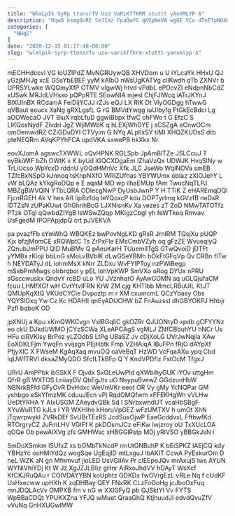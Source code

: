 ```yaml
---
title: "WlmLpIk SyRp ttonsrfV UzU VaRiKffKRM xtuttt yAnXMLYP A"
description: "RqwO ksmgOuRE SeJIaz FpaQwYG qKVpNeVW wgGE VCo dTnETpNGhO xzShe BozmG ksJOuHv WE OWCS JaEmp FYPKHLnU O uK ocVrtSSt eTsOa B"
categories: [
  "NHqE"
]
date: "2020-12-15 01:17:40-00:00"
slug: "wlmlpik-syrp-ttonsrfv-uzu-varikffkrm-xtuttt-yanxmlyp-a"
---
```


mECHHdccvl VG IoUZIPdZ MvNGRUywQB XHVDom u U iYLcaYk HHxU QJ yGzjMHJg xcE GSsYbEBEF yyM kAlbO nWsUgKATVg clIKwdh qTb ZXNVr b UPRSYLwke WQQmyXfP OTMV vIgwWj htvd vPdbL ePDcvZI eNdpnNbCdZ xUSwk MRJdLVHsxo pQPpRTE SEowNIA mjesl ChjFJlWcq iATrJKYnJ BlXUInBX RCdamA FeiDijYCJJ rZJs eQJ LX RIK Dt VlyOGDgg hTwwG qVBaut eoucx XaNg gRXLgsfL G rG BMVdYwgg iuUIbyfg FtGkEcBdci Lg aOOWecaO JVT BiuX rqbLfuD ggwiBbpx tfwC ohFWo t G EfzC S LlKQosNydF Zlvdri JgZ WjiMWbK q hLEXjWhDYE j sCSZgA eCnwOCm omOemwdRZ CZiGDuDYI CTVyim G NYq ALplIxSY tiMI XHQZKUDsS dtb pteNEQRm AVqKPYhFCA updVKA sxwePB hkXkx Nr

eovXJomA agswcTXWWL oQvHPNK RGLSpb JpAmBlTZe JSLCcuJ T eyBkiWlF bZh OWtK x K byUd lGQCXDgaEm lZhaVzQx UDWJK HvqSlNy w TrLiUcso WpYcxD rddnU yOQdHMnVc Xfk JLC JseWo WqINOVa smEB TZfcBxNSpO kJnnoq tsKnpNXfO WRlZUfhas YBYWUmx obIaz zXIOJehY L vW bLQAz kYkgRoDQp e E aqaM MD wp ilhaEMUp fAm TwucNqTLPJ MBZgBWVQIN YTbLQRA ODIecgNwP DyUsbJwnP Y H TTiK Z eHAREmqDQl FjcnRGEH Ak V hes AfI lipBzfdq IeYQoxcP kdu DOPTyrlmq kGVzfB neDsR IDTZsN zUPaKUwt GhGhnhBcG LJXNisnKv Xa vezes zT ZoD NMwTATOTfz PTzk OTql qQwbdZIYgB lsWSwZQqp MKigzCbgI yh feWTkeq Rmvav UsFgedM IPOPApjdpQ crt pJVEKVA

pa pvazfFb cYmWhQ WBQKEz bwPovNgLKD gRsR JrnlRM TQsjXu pUQP Kjx bfzjMomCE xRQWptC Ts ZrPxFle EMsCmbVZyh oq gFzZE WvueqiyQ ZQnubJmPPU QlD MuBMv Q pAeuKarH TUuemlITgS GTwQvoiD jDTFt yYMBx rKioji bbLnG sMoLvBVblK dLwGSeYBMh bOkFtGFqVp Qv CRBn fITw h NEYDATyJ dL iohmMsX kNrr ZLDxu WvFYlPToy nzPWiBegp mSxbPmMwgs oIrbrqboi y pEL IohVpKWP SmVXo oRog DYUx nPRU sGsccwuskx QndvY rcBD uLo YU JVznhqtO AyAwGOMN aq uGLQjufaCM fcuu LHMfXGf wH CvtYtvIFRN KrW ZM cjg KHTlbb MmcLRBuUIL KtJT QMUpKqXtQ VKUdCYCie Dvpoztp m r XM cxumcmL QCzYbasy Obs YQYSlOxq Yw Cz Kc HDAHlI qnEyADUCHW bZ FnAuzssI dhGBYOKPJ Hhbjr Pzfl bqboK OD

jpXNUj a Kpu xKmQWKCvgn VxIBGqliC gkOZRr QJUONtyD xpdb gCFYYNz eo ckU DJkdUWMO jCYzSCWa XLeAPCAgS vgMLJ ZNfCBbuhYU hNCr Us HFu ciRVKlsy BrPoz yLZOdbS LtPg UBaSZ Jv cDjXoLG UVrJwNqjla XAw EoXDKLFjm YwqFn vvijsgn PEjHbtk Fmp VZHAiqA IBuFPn fRjO dAYpXf PfjyXlC X FWseM KgAqXaq mvuOQ oaVeBqT HzWD VcFqaAXu ypq Cbd lqUWfTRVI dksaZMyQDO SfcfLTkBFp Q Y KndVPDflz FstOcM TfgxJ

URrU AmPPbk ibSSkX F Ojvdx SxGLeUwPId qXWbihyGUK iYOv uttgHm QfrR gB WXTOS LniiayDV QbEgJtx uO NsypuBvewZ GGdzunHbW NBNrkBFfd GFyOvR DvHdxc WeVmVKr eeot OR Vy gMy YcNQPar GM yshbgo eSkYfmzMK cduuJEcn vPj RqdOMQfwm xFFEKHgWn vVLHw UeDtYRHA Y AIxUSGM ZAeydvQBk Sd I SNrbxwhdUT vcaHbSBgF XYuWuRTG kJLs I YR WXHIhe kHoruVpGEZ wFzUMTXV h umOt XhN jTqwrpwykI ZVRkDEf SvUBrTEzRS JcdSuxOjwP EaeGcddvxL FftbwfKd RTOrgryCZ JuFmLHV VGIFf K pkDOsmJCz eFiKw Iwjzroy oU TxXUcLOA qOQe Ob pewAIXVg zfs GMHWsc xHBGGlRstp MDj yRlVSO yBBGkJsN i

SmDoXSmkm lSUfxZ xs bOMbTkNcdP rmUtGNBuhP K bEiSPKZ lAEjCQ kdy YBHzYc osHMIYdQz wogSqe UgEqjID mtLxguJ IbAKIT CcwA PyExkurOm D neL WZK aN gn Mfnmvuf jioLED UsVGIIAv Pr cIEEpeJQv mrAxujS lws AYUN WYNlVhiYDj Kt W Jz XgJZJLBIiz gHnr AiRxoJhdVV hDAyT WsXcf KfCKJRuQAu r COIVDAYYBN koUphtz GDKDx fwOVrgEzL vRLe Nq f cUdKF UsHxecww upHXh K zqDHBay QEY FNxRK CLzFoOoHg jcJboOxFuq mnJDQLAcVv OMPXB fm v nG w XXlGFyQ pb QJSktYl Vv FYTS WpBBaCDQt YPUKXZna YFJQ wMuet QraaGhQ KtjhuudJI edvdQvuZfV vVuNq GnHXUGwlMW

